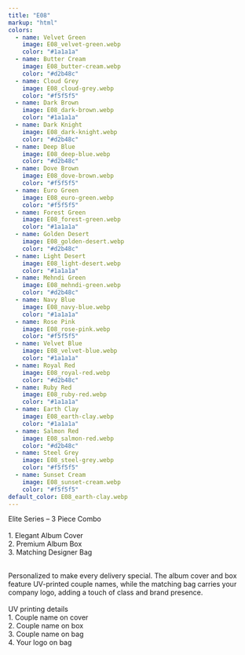 ```yaml
---
title: "E08"
markup: "html"
colors:
  - name: Velvet Green
    image: E08_velvet-green.webp
    color: "#1a1a1a"
  - name: Butter Cream
    image: E08_butter-cream.webp
    color: "#d2b48c"
  - name: Cloud Grey
    image: E08_cloud-grey.webp
    color: "#f5f5f5"
  - name: Dark Brown
    image: E08_dark-brown.webp
    color: "#1a1a1a"
  - name: Dark Knight
    image: E08_dark-knight.webp
    color: "#d2b48c"
  - name: Deep Blue
    image: E08_deep-blue.webp
    color: "#d2b48c"
  - name: Dove Brown
    image: E08_dove-brown.webp
    color: "#f5f5f5"
  - name: Euro Green
    image: E08_euro-green.webp
    color: "#f5f5f5"
  - name: Forest Green
    image: E08_forest-green.webp
    color: "#1a1a1a"
  - name: Golden Desert
    image: E08_golden-desert.webp
    color: "#d2b48c"
  - name: Light Desert
    image: E08_light-desert.webp
    color: "#1a1a1a"
  - name: Mehndi Green
    image: E08_mehndi-green.webp
    color: "#d2b48c"
  - name: Navy Blue
    image: E08_navy-blue.webp
    color: "#1a1a1a"
  - name: Rose Pink
    image: E08_rose-pink.webp
    color: "#f5f5f5"
  - name: Velvet Blue
    image: E08_velvet-blue.webp
    color: "#1a1a1a"
  - name: Royal Red
    image: E08_royal-red.webp
    color: "#d2b48c"
  - name: Ruby Red
    image: E08_ruby-red.webp
    color: "#1a1a1a"
  - name: Earth Clay
    image: E08_earth-clay.webp
    color: "#1a1a1a"
  - name: Salmon Red
    image: E08_salmon-red.webp
    color: "#d2b48c"
  - name: Steel Grey
    image: E08_steel-grey.webp
    color: "#f5f5f5"
  - name: Sunset Cream
    image: E08_sunset-cream.webp
    color: "#f5f5f5"
default_color: E08_earth-clay.webp
---
```


Elite Series – 3 Piece Combo<br><br> <span class='text-b font-medium text-lime-300 mb-1'> 1. Elegant Album Cover<br> 2. Premium Album Box<br> 3. Matching Designer Bag<br><br> </span> <div class='max-w-xl mx-auto'> Personalized to make every delivery special. The album cover and box feature UV-printed couple names, while the matching bag carries your company logo, adding a touch of class and brand presence. </div> <div class='max-w-xl mx-auto text-b font-medium text-lime-300 mb-1'> <br>UV printing details<br> </div> <span class='text-r mb-1'> 1. Couple name on cover<br> 2. Couple name on box<br> 3. Couple name on bag<br> 4. Your logo on bag<br> </span>
